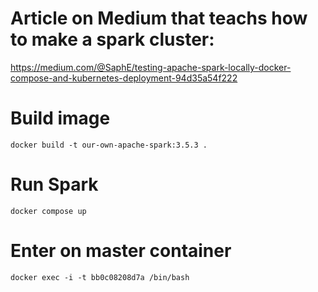 # Article on Medium that teachs how to make a spark cluster:
https://medium.com/@SaphE/testing-apache-spark-locally-docker-compose-and-kubernetes-deployment-94d35a54f222

# Build image
```
docker build -t our-own-apache-spark:3.5.3 .
```

# Run Spark
```
docker compose up
```

# Enter on master container
```
docker exec -i -t bb0c08208d7a /bin/bash
```
